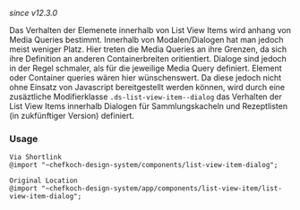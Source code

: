*since v12.3.0*

Das Verhalten der Elemenete innerhalb von List View Items wird anhang von Media Queries bestimmt. Innerhalb von Modalen/Dialogen hat man jedoch meist weniger Platz. Hier treten die Media Queries an ihre Grenzen, da sich ihre Definition an anderen Containerbreiten oritientiert. Dialoge sind jedoch in der Regel schmaler, als für die jeweilige Media Query definiert. Element oder Container queries wären hier wünschenswert. Da diese jedoch nicht ohne Einsatz von Javascript bereitgestellt werden können, wird durch eine zusäztliche Modifierklasse `.ds-list-view-item--dialog` das Verhalten der List View Items innerhalb Dialogen für Sammlungskacheln und Rezeptlisten (in zukfünftiger Version) definiert. 

### Usage  
    
    Via Shortlink 
    @import "~chefkoch-design-system/components/list-view-item-dialog";
    
    Original Location
    @import "~chefkoch-design-system/app/components/list-view-item/list-view-item-dialog";